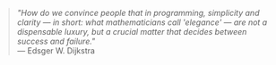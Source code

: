 > *"How do we convince people that in programming, simplicity and clarity — in short: what mathematicians call 'elegance' — are not a dispensable luxury, but a crucial matter that decides between success and failure."*  
> — Edsger W. Dijkstra
